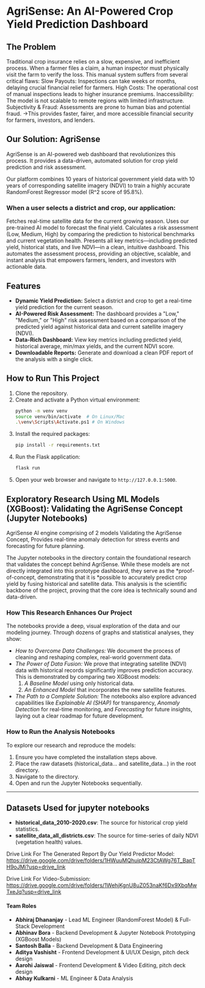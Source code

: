 # AgriSense: An AI-Powered Crop Yield Prediction Dashboard

## The Problem
Traditional crop insurance relies on a slow, expensive, and inefficient process. When a farmer files a claim, a human inspector must physically visit the farm to verify the loss. This manual system suffers from several critical flaws:
Slow Payouts: Inspections can take weeks or months, delaying crucial financial relief for farmers.
High Costs: The operational cost of manual inspections leads to higher insurance premiums.
Inaccessibility: The model is not scalable to remote regions with limited infrastructure.
Subjectivity & Fraud: Assessments are prone to human bias and potential fraud.
->This provides faster, fairer, and more accessible financial security for farmers, investors, and lenders.

## Our Solution: AgriSense
AgriSense is an AI-powered web dashboard that revolutionizes this process. It provides a data-driven, automated solution for crop yield prediction and risk assessment.

Our platform combines 10 years of historical government yield data with 10 years of corresponding satellite imagery (NDVI) to train a highly accurate RandomForest Regressor model (R^2 score of 95.8%).
### When a user selects a district and crop, our application:
Fetches real-time satellite data for the current growing season.
Uses our pre-trained AI model to forecast the final yield.
Calculates a risk assessment (Low, Medium, High) by comparing the prediction to historical benchmarks and current vegetation health.
Presents all key metrics—including predicted yield, historical stats, and live NDVI—in a clean, intuitive dashboard.
This automates the assessment process, providing an objective, scalable, and instant analysis that empowers farmers, lenders, and investors with actionable data.

## Features
- **Dynamic Yield Prediction:** Select a district and crop to get a real-time yield prediction for the current season.
- **AI-Powered Risk Assessment:** The dashboard provides a "Low," "Medium," or "High" risk assessment based on a comparison of the predicted yield against historical data and current satellite imagery (NDVI).
- **Data-Rich Dashboard:** View key metrics including predicted yield, historical average, min/max yields, and the current NDVI score.
- **Downloadable Reports:** Generate and download a clean PDF report of the analysis with a single click.

## How to Run This Project
1.  Clone the repository.
2.  Create and activate a Python virtual environment:
    ```bash
    python -m venv venv
    source venv/bin/activate  # On Linux/Mac
    .\venv\Scripts\Activate.ps1 # On Windows
    ```
3.  Install the required packages:
    ```bash
    pip install -r requirements.txt
    ```
4.  Run the Flask application:
    ```bash
    flask run
    ```
5.  Open your web browser and navigate to `http://127.0.0.1:5000`.

## Exploratory Research Using ML Models (XGBoost): Validating the AgriSense Concept (Jupyter Notebooks)
AgriSense AI engine comprising of 2 models Validating the AgriSense Concept, Provides real-time anomaly detection for stress events and forecasting for future planning.

The Jupyter notebooks in the directory contain the foundational research that validates the concept behind AgriSense. While these models are not directly integrated into this prototype dashboard, they serve as the *proof-of-concept, demonstrating that it is *possible to accurately predict crop yield by fusing historical and satellite data. This analysis is the scientific backbone of the project, proving that the core idea is technically sound and data-driven.

### How This Research Enhances Our Project

The notebooks provide a deep, visual exploration of the data and our modeling journey. Through dozens of graphs and statistical analyses, they show:

* *How to Overcome Data Challenges:* We document the process of cleaning and reshaping complex, real-world government data.
* *The Power of Data Fusion:* We prove that integrating satellite (NDVI) data with historical records significantly improves prediction accuracy. This is demonstrated by comparing two XGBoost models:
    1.  *A Baseline Model* using only historical data.
    2.  *An Enhanced Model* that incorporates the new satellite features.
* *The Path to a Complete Solution:* The notebooks also explore advanced capabilities like *Explainable AI (SHAP)* for transparency, *Anomaly Detection* for real-time monitoring, and *Forecasting* for future insights, laying out a clear roadmap for future development.

### How to Run the Analysis Notebooks

To explore our research and reproduce the models:

1.  Ensure you have completed the installation steps above.
2.  Place the raw datasets (historical_data... and satellite_data...) in the root directory.
3.  Navigate to the directory.
4.  Open and run the Jupyter Notebooks sequentially.

---
## Datasets Used for jupyter notebooks

* **historical_data_2010-2020.csv**: The source for historical crop yield statistics.
* **satellite_data_all_districts.csv**: The source for time-series of daily NDVI (vegetation health) values.

Drive Link For The Generated Report By Our Yield Predictor Model: https://drive.google.com/drive/folders/1HWuuMQhuipM23CtAWg76T_BapTH9oJMi?usp=drive_link

Drive Link For Video-Submission: https://drive.google.com/drive/folders/1WehjKgnU8uZ053naKf6Dx9XbqMwTxeJq?usp=drive_link


#### Team Roles
- **Abhiraj Dhananjay** - Lead ML Engineer (RandomForest Model) & Full-Stack Development
- **Abhinav Bora** - Backend Development & Jupyter Notebook Prototyping (XGBoost Models)
- **Santosh Balla** - Backend Development & Data Engineering
- **Aditya Vashisht** - Frontend Development & UI/UX Design, pitch deck design
- **Aarohi Jaiswal** - Frontend Development & Video Editing, pitch deck design
- **Abhay Kulkarni** - ML Engineer & Data Analysis

